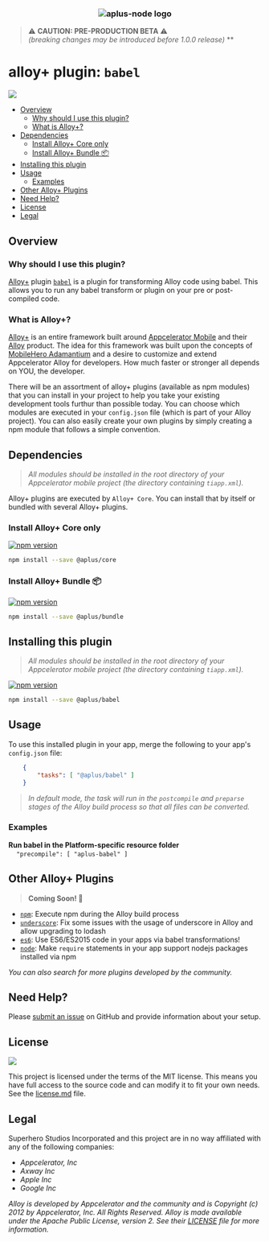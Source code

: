 <h3 align="center">
	<img src="https://cdn.secure-api.org/images/aplus-node.svg" alt="aplus-node logo" />
</h3>

> ⚠️ **CAUTION:  PRE-PRODUCTION BETA** ⚠️   
>_(breaking changes may be introduced before 1.0.0 release)_
**

# alloy+ plugin: `babel`

[![](http://img.shields.io/badge/license-MIT-blue.svg?style=flat-square)]()

<!-- TOC depthFrom:2 depthTo:6 insertAnchor:false orderedList:false updateOnSave:true withLinks:true -->

- [Overview](#overview)
	- [Why should I use this plugin?](#why-should-i-use-this-plugin)
	- [What is Alloy+?](#what-is-alloy)
- [Dependencies](#dependencies)
	- [Install Alloy+ Core only](#install-alloy-core-only)
	- [Install Alloy+ Bundle 📦](#install-alloy-bundle-)
- [Installing this plugin](#installing-this-plugin)
- [Usage](#usage)
	- [Examples](#examples)
- [Other Alloy+ Plugins](#other-alloy-plugins)
- [Need Help?](#need-help)
- [License](#license)
- [Legal](#legal)

<!-- /TOC -->

## Overview

### Why should I use this plugin?
[Alloy+][] plugin [`babel`][] is a plugin for transforming Alloy code using babel.  This allows you to run any babel transform or plugin on your pre or post-compiled code.

### What is Alloy+?

[Alloy+][] is an entire framework built around [Appcelerator Mobile](http://www.appcelerator.com/mobile-app-development-products/) and their [Alloy](https://github.com/appcelerator/alloy) product. 
The idea for this framework was built upon the concepts of [MobileHero Adamantium](https://github.com/mobilehero/adamantium) 
and a desire to customize and extend Appcelerator Alloy for developers.  How much faster or stronger all depends on YOU, the developer.  

There will be an assortment of alloy+ plugins (available as npm modules) that you can install in your project to help you take your existing development tools furthur 
than possible today.  You can choose which modules are executed in your `config.json` file (which is part of your Alloy project).  You can also easily create your own plugins by simply creating a npm module that follows a simple convention.  

## Dependencies

> _All modules should be installed in the root directory of your Appcelerator mobile project (the directory containing `tiapp.xml`)._

Alloy+ plugins are executed by `Alloy+ Core`.  You can install that by itself or bundled with several Alloy+ plugins.

### Install Alloy+ Core only

[![npm version](https://badge.fury.io/js/%40aplus%2Fcore.svg)](https://badge.fury.io/js/%40aplus%2Fcore)

```bash
npm install --save @aplus/core
```

### Install Alloy+ Bundle 📦

[![npm version](https://badge.fury.io/js/%40aplus%2Fbundle.svg)](https://badge.fury.io/js/%40aplus%2Fbundle)

```bash
npm install --save @aplus/bundle
```


## Installing this plugin

> _All modules should be installed in the root directory of your Appcelerator mobile project (the directory containing `tiapp.xml`)._

[![npm version](https://badge.fury.io/js/%40aplus%2Fbabel.svg)](https://badge.fury.io/js/%40aplus%2Fbabel)

```bash
npm install --save @aplus/babel
```

## Usage

To use this installed plugin in your app, merge the following to your app's `config.json` file:

```json
	{
		"tasks": [ "@aplus/babel" ]
	}
```


>_In default mode, the task will run in the `postcompile` and `preparse` stages of the Alloy build process so that 
all files can be converted._

### Examples

**Run babel in the Platform-specific resource folder**  
&nbsp;&nbsp;&nbsp;&nbsp;`"precompile": [ "aplus-babel" ]`


## Other Alloy+ Plugins 

> **Coming Soon! :mega:**

- [`npm`][]: Execute npm during the Alloy build process
- [`underscore`][]: Fix some issues with the usage of underscore in Alloy and allow upgrading to lodash
- [`es6`][]: Use ES6/ES2015 code in your apps via babel transformations!
- [`node`][]: Make `require` statements in your app support nodejs packages installed via npm

_You can also search for more plugins developed by the community._

## Need Help?

Please [submit an issue](https://github.com/mobilehero/aplus-babel/issues) on GitHub and provide information about your setup.

## License

[![](http://img.shields.io/badge/license-MIT-blue.svg?style=flat-square)]()

This project is licensed under the terms of the MIT license. This means you have full access to the source code and can modify it to fit your own needs. 
See the [license.md](https://github.com/mobilehero/aplus-core/blob/master/license.md) file.

## Legal

Superhero Studios Incorporated and this project are in no way affiliated with any of the following companies:

* _Appcelerator, Inc_
* _Axway Inc_
* _Apple Inc_
* _Google Inc_

_Alloy is developed by Appcelerator and the community and is Copyright (c) 2012 by Appcelerator, Inc. All Rights Reserved. 
Alloy is made available under the Apache Public License, version 2. See their [LICENSE](https://github.com/appcelerator/alloy/blob/master/LICENSE) file for more information._


[alloy]: https://github.com/appcelerator/alloy  "alloy"
[npm]: https://www.npmjs.com/    "npm"
[alloy+]: https://github.com/mobilehero/aplus-core  "Alloy+"
[`node`]: https://github.com/mobilehero/aplus-node  "node"
[`babel`]: https://github.com/mobilehero/aplus-babel  "babel"
[`es6`]: https://github.com/mobilehero/aplus-es6  "es6"
[`underscore`]: https://github.com/mobilehero/aplus-underscore  "underscore"
[`npm`]: https://github.com/mobilehero/aplus-npm  "npm"
